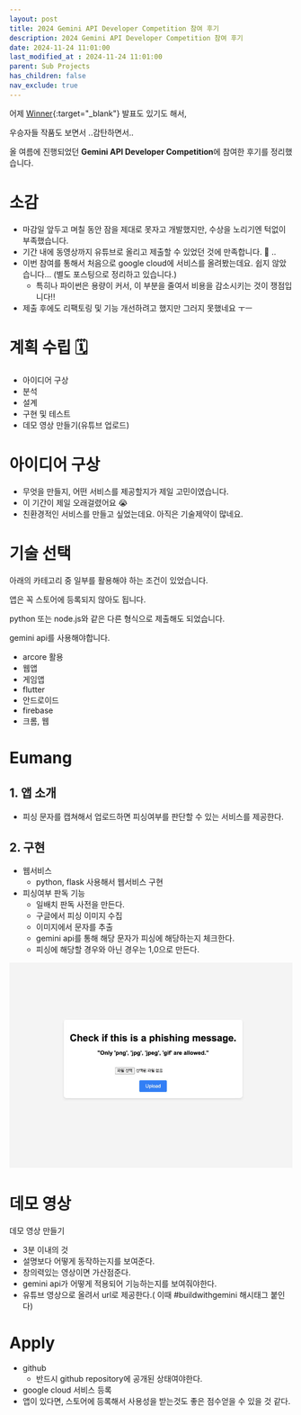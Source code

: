 ```yaml
---
layout: post
title: 2024 Gemini API Developer Competition 참여 후기
description: 2024 Gemini API Developer Competition 참여 후기
date: 2024-11-24 11:01:00
last_modified_at : 2024-11-24 11:01:00
parent: Sub Projects
has_children: false
nav_exclude: true
---
```

 

어제 [Winner](https://ai.google.dev/competition?utm_source=gadc&utm_medium=email&hl=ko){:target="_blank"} 발표도 있기도 해서,

우승자들 작품도 보면서 ..감탄하면서..

올 여름에 진행되었던 **Gemini API Developer Competition**에 참여한 후기를 정리했습니다.

# 소감

- 마감일 앞두고 며칠 동안 잠을 제대로 못자고 개발했지만, 수상을 노리기엔 턱없이 부족했습니다.
- 기간 내에 동영상까지 유튜브로 올리고 제출할 수 있었던 것에 만족합니다. 🤗 ..
- 이번 참여를 통해서 처음으로 google cloud에 서비스를 올려봤는데요. 쉽지 않았습니다… (별도 포스팅으로 정리하고 있습니다.)
    - 특히나 파이썬은 용량이 커서, 이 부분을 줄여서 비용을 감소시키는 것이 쟁점입니다!!
- 제출 후에도 리팩토링 및 기능 개선하려고 했지만 그러지 못했네요 ㅜㅡ

# 계획 수립 🗓️

- 아이디어 구상
- 분석
- 설계
- 구현 및 테스트
- 데모 영상 만들기(유튜브 업로드)

# 아이디어 구상

- 무엇을 만들지, 어떤 서비스를 제공할지가 제일 고민이였습니다.
- 이 기간이 제일 오래걸렸어요 😭
- 친환경적인 서비스를 만들고 싶었는데요. 아직은 기술제약이 많네요.

# 기술 선택

아래의 카테고리 중 일부를 활용해야 하는 조건이 있었습니다.

앱은 꼭 스토어에 등록되지 않아도 됩니다.

python 또는 node.js와 같은 다른 형식으로 제출해도 되었습니다.

gemini api를 사용해야합니다.

- arcore 활용
- 웹앱
- 게임앱
- flutter
- 안드로이드
- firebase
- 크롬, 웹

# Eumang

## 1. 앱 소개

- 피싱 문자를 캡쳐해서 업로드하면 피싱여부를 판단할 수 있는 서비스를 제공한다.

## 2. 구현

- 웹서비스
    - python, flask 사용해서 웹서비스 구현
- 피싱여부 판독 기능
    - 일배치 판독 사전을 만든다.
    - 구글에서 피싱 이미지 수집
    - 이미지에서 문자를 추출
    - gemini api를 통해 해당 문자가 피싱에 해당하는지 체크한다.
    - 피싱에 해당할 경우와 아닌 경우는 1,0으로 만든다.

![2024_gemini_api_developer_competition](./img/2024_gemini_api_developer_competition.png)

# 데모 영상

데모 영상 만들기

- 3분 이내의 것
- 설명보다 어떻게 동작하는지를 보여준다.
- 창의력있는 영상이면 가산점준다.
- gemini api가 어떻게 적용되어 기능하는지를 보여줘야한다.
- 유튜브 영상으로 올려서 url로 제공한다.( 이때 #buildwithgemini 해시태그 붙인다)

# Apply

- github
    - 반드시 github repository에 공개된 상태여야한다.
- google cloud 서비스 등록
- 앱이 있다면, 스토어에 등록해서 사용성을 받는것도 좋은 점수얻을 수 있을 것 같다.